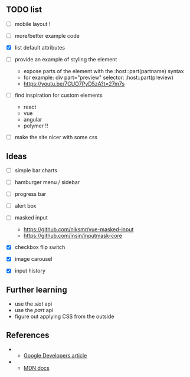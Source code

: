 ## TODO list

- [ ] mobile layout !
- [ ] more/better example code
- [x] list default attributes
- [ ] provide an example of styling the element
    - expose parts of the element with the :host::part(partname) syntax
    - for example:
        div part="preview"
        selector: :host::part(preview)
    - https://youtu.be/7CUO7PyD5zA?t=27m7s
- [ ] find inspiration for custom elements
    - react
    - vue
    - angular
    - polymer !!
- [ ] make the site nicer with some css



## Ideas


- [ ] simple bar charts
- [ ] hamburger menu / sidebar
- [ ] progress bar
- [ ] alert box
- [ ] masked input
    - https://github.com/niksmr/vue-masked-input
    - https://github.com/insin/inputmask-core

- [x] checkbox flip switch
- [x] image carousel
- [x] input history



## Further learning

- use the *slot* api
- use the *part* api
- figure out applying CSS from the outside



## References
- - [Google Developers article](https://developers.google.com/web/fundamentals/web-components/customelements)
- - [MDN docs](https://developer.mozilla.org/en-US/docs/Web/API/Window/customElements)